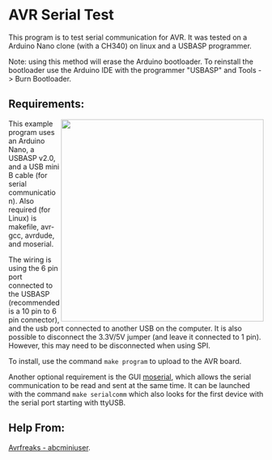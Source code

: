 # AVR Serial Test

This program is to test serial communication for AVR. It was tested on a Arduino Nano
clone (with a CH340) on linux and a USBASP programmer.

Note: using this method will erase the Arduino bootloader. To reinstall the bootloader use
the Arduino IDE with the programmer "USBASP" and Tools -> Burn Bootloader.

## Requirements:

<img align="right" height="400"
src="https://user-images.githubusercontent.com/10273995/65840436-fe0dc880-e2cd-11e9-9c16-e0c4f4990c73.jpg"/>

This example program uses an Arduino Nano, a USBASP v2.0, and a USB mini B cable (for
serial communication).  Also required (for Linux) is makefile, avr-gcc, avrdude, and
moserial.

The wiring is using the 6 pin port connected to the USBASP (recommended is a 10 pin to 6
pin connector), and the usb port connected to another USB on the computer.  It is also
possible to disconnect the 3.3V/5V jumper (and leave it connected to 1 pin). However, this
may need to be disconnected when using SPI.

To install, use the command `make program` to upload to the AVR board.

Another optional requirement is the GUI  [moserial](https://wiki.gnome.org/action/show/Apps/Moserial),
 which allows the serial communication to be read and sent at the same time. It can be
launched with the command `make serialcomm` which also looks for the first device with the
serial port starting with ttyUSB.

## Help From:
[Avrfreaks - abcminiuser](https://www.avrfreaks.net/forum/tut-soft-using-usart-serial-communications).
